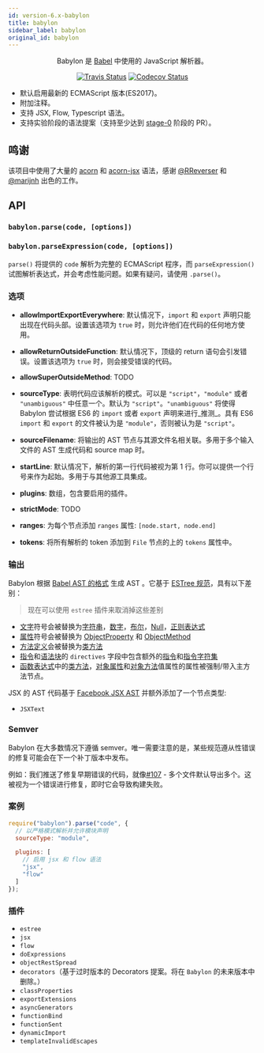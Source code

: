 ```yaml
---
id: version-6.x-babylon
title: babylon
sidebar_label: babylon
original_id: babylon
---
```


<p align="center">
  Babylon 是 <a href="https://github.com/babel/babel">Babel</a> 中使用的 JavaScript 解析器。
</p>

<p align="center">
  <a href="https://travis-ci.org/babel/babylon"><img alt="Travis Status" src="https://img.shields.io/travis/babel/babylon/master.svg?style=flat&label=travis"></a>
  <a href="https://codecov.io/gh/babel/babylon"><img alt="Codecov Status" src="https://img.shields.io/codecov/c/github/babel/babylon/master.svg?style=flat"></a>
</p>

- 默认启用最新的 ECMAScript 版本(ES2017)。
- 附加注释。
- 支持 JSX, Flow, Typescript 语法。
- 支持实验阶段的语法提案（支持至少达到 [stage-0](https://github.com/tc39/proposals/blob/master/stage-0-proposals.md) 阶段的 PR）。

## 鸣谢

该项目中使用了大量的 [acorn](https://github.com/marijnh/acorn) 和 [acorn-jsx](https://github.com/RReverser/acorn-jsx) 语法，感谢 [@RReverser](https://github.com/RReverser) 和 [@marijnh](https://github.com/marijnh) 出色的工作。

## API

### `babylon.parse(code, [options])`

### `babylon.parseExpression(code, [options])`

`parse()` 将提供的 `code` 解析为完整的 ECMAScript 程序，而 `parseExpression()` 试图解析表达式，并会考虑性能问题。如果有疑问，请使用 `.parse()`。

### 选项

- **allowImportExportEverywhere**: 默认情况下，`import` 和 `export` 声明只能出现在代码头部。设置该选项为 `true` 时，则允许他们在代码的任何地方使用。

- **allowReturnOutsideFunction**: 默认情况下，顶级的 return 语句会引发错误。设置该选项为 `true` 时，则会接受错误的代码。

- **allowSuperOutsideMethod**: TODO

- **sourceType**: 表明代码应该解析的模式。可以是 `"script"`，`"module"` 或者 `"unambiguous"` 中任意一个。默认为 `"script"`。`"unambiguous"` 将使得 Babylon 尝试根据 ES6 的 `import` 或者 `export` 声明来进行_推测_。具有 ES6 `import` 和 `export` 的文件被认为是 `"module"`，否则被认为是 `"script"`。

- **sourceFilename**: 将输出的 AST 节点与其源文件名相关联。多用于多个输入文件的 AST 生成代码和 source map 时。

- **startLine**: 默认情况下，解析的第一行代码被视为第 1 行。你可以提供一个行号来作为起始。多用于与其他源工具集成。

- **plugins**: 数组，包含要启用的插件。

- **strictMode**: TODO

- **ranges**: 为每个节点添加 `ranges` 属性: `[node.start, node.end]`

- **tokens**: 将所有解析的 token 添加到 `File` 节点的上的 `tokens` 属性中。

### 输出

Babylon 根据 [Babel AST 的格式][Babel AST format] 生成 AST 。它基于 [ESTree 规范][ESTree spec]，具有以下差别：

> 现在可以使用 `estree` 插件来取消掉这些差别

- [文字][Literal]符号会被替换为[字符串][StringLiteral]，[数字][NumericLiteral]，[布尔][BooleanLiteral]，[Null][NullLiteral]，[正则表达式][RegExpLiteral]
- [属性][Property]符号会被替换为 [ObjectProperty][] 和 [ObjectMethod][]
- [方法定义][MethodDefinition]会被替换为[类方法][ClassMethod]
- [指令][Program]和[语法块][BlockStatement]的 `directives` 字段中包含额外的[指令][Directive]和[指令字符集][DirectiveLiteral]
- [函数表达式][FunctionExpression]中的[类方法][ClassMethod]，[对象属性][ObjectProperty]和[对象方法][ObjectMethod]值属性的属性被强制/带入主方法节点。

JSX 的 AST 代码基于 [Facebook JSX AST][] 并额外添加了一个节点类型:

- `JSXText`

[Babel AST format]: https://github.com/babel/babylon/blob/master/ast/spec.md
[ESTree spec]: https://github.com/estree/estree

[Literal]: https://github.com/estree/estree/blob/master/es5.md#literal
[Property]: https://github.com/estree/estree/blob/master/es5.md#property
[MethodDefinition]: https://github.com/estree/estree/blob/master/es2015.md#methoddefinition

[StringLiteral]: https://github.com/babel/babylon/blob/master/ast/spec.md#stringliteral
[NumericLiteral]: https://github.com/babel/babylon/blob/master/ast/spec.md#numericliteral
[BooleanLiteral]: https://github.com/babel/babylon/blob/master/ast/spec.md#booleanliteral
[NullLiteral]: https://github.com/babel/babylon/blob/master/ast/spec.md#nullliteral
[RegExpLiteral]: https://github.com/babel/babylon/blob/master/ast/spec.md#regexpliteral
[ObjectProperty]: https://github.com/babel/babylon/blob/master/ast/spec.md#objectproperty
[ObjectMethod]: https://github.com/babel/babylon/blob/master/ast/spec.md#objectmethod
[ClassMethod]: https://github.com/babel/babylon/blob/master/ast/spec.md#classmethod
[Program]: https://github.com/babel/babylon/blob/master/ast/spec.md#programs
[BlockStatement]: https://github.com/babel/babylon/blob/master/ast/spec.md#blockstatement
[Directive]: https://github.com/babel/babylon/blob/master/ast/spec.md#directive
[DirectiveLiteral]: https://github.com/babel/babylon/blob/master/ast/spec.md#directiveliteral
[FunctionExpression]: https://github.com/babel/babylon/blob/master/ast/spec.md#functionexpression

[Facebook JSX AST]: https://github.com/facebook/jsx/blob/master/AST.md

### Semver

Babylon 在大多数情况下遵循 semver。唯一需要注意的是，某些规范遵从性错误的修复可能会在下一个补丁版本中发布。

例如：我们推送了修复早期错误的代码，就像[#107](https://github.com/babel/babylon/pull/107) - 多个文件默认导出多个。这被视为一个错误进行修复，即时它会导致构建失败。

### 案例

```javascript
require("babylon").parse("code", {
  // 以严格模式解析并允许模块声明
  sourceType: "module",

  plugins: [
    // 启用 jsx 和 flow 语法
    "jsx",
    "flow"
  ]
});
```

### 插件

 - `estree`
 - `jsx`
 - `flow`
 - `doExpressions`
 - `objectRestSpread`
 - `decorators`（基于过时版本的 Decorators 提案。将在 `Babylon` 的未来版本中删除。）
 - `classProperties`
 - `exportExtensions`
 - `asyncGenerators`
 - `functionBind`
 - `functionSent`
 - `dynamicImport`
 - `templateInvalidEscapes`

